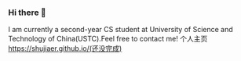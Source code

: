 ### Hi there 👋
I am currently a second-year CS student at University of Science and Technology of China(USTC).Feel free to contact me!
个人主页 https://shujiaer.github.io/(还没完成)
<!--
**Shujiaer/Shujiaer** is a ✨ _special_ ✨ repository because its `README.md` (this file) appears on your GitHub profile.

Here are some ideas to get you started:

- 🔭 I’m currently working on ...
- 🌱 I’m currently learning ...
- 👯 I’m looking to collaborate on ...
- 🤔 I’m looking for help with ...
- 💬 Ask me about ...
- 📫 How to reach me: ...
- 😄 Pronouns: ...
- ⚡ Fun fact: ...
-->
